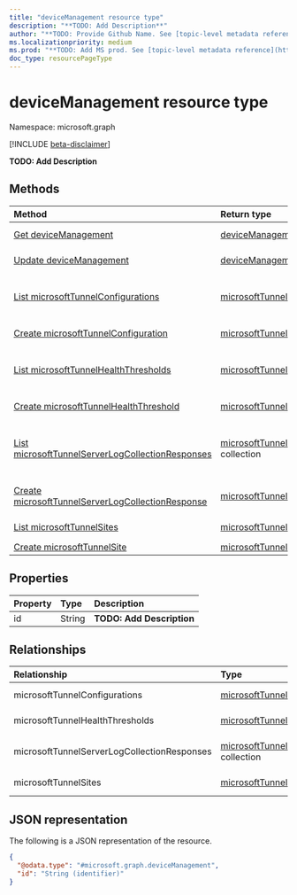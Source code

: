 ```yaml
---
title: "deviceManagement resource type"
description: "**TODO: Add Description**"
author: "**TODO: Provide Github Name. See [topic-level metadata reference](https://msgo.azurewebsites.net/add/document/guidelines/metadata.html#topic-level-metadata)**"
ms.localizationpriority: medium
ms.prod: "**TODO: Add MS prod. See [topic-level metadata reference](https://msgo.azurewebsites.net/add/document/guidelines/metadata.html#topic-level-metadata)**"
doc_type: resourcePageType
---
```


# deviceManagement resource type

Namespace: microsoft.graph

[!INCLUDE [beta-disclaimer](../../includes/beta-disclaimer.md)]

**TODO: Add Description**

## Methods
|Method|Return type|Description|
|:---|:---|:---|
|[Get deviceManagement](../api/intune-devicemanagement-get.md)|[deviceManagement](../resources/intune-devicemanagement.md)|Read the properties and relationships of a [deviceManagement](../resources/intune-devicemanagement.md) object.|
|[Update deviceManagement](../api/intune-devicemanagement-update.md)|[deviceManagement](../resources/intune-devicemanagement.md)|Update the properties of a [deviceManagement](../resources/intune-devicemanagement.md) object.|
|[List microsoftTunnelConfigurations](../api/intune-devicemanagement-list-microsofttunnelconfigurations.md)|[microsoftTunnelConfiguration](../resources/intune-microsofttunnelconfiguration.md) collection|Get the microsoftTunnelConfiguration resources from the microsoftTunnelConfigurations navigation property.|
|[Create microsoftTunnelConfiguration](../api/intune-devicemanagement-post-microsofttunnelconfigurations.md)|[microsoftTunnelConfiguration](../resources/intune-microsofttunnelconfiguration.md)|Create a new microsoftTunnelConfiguration object.|
|[List microsoftTunnelHealthThresholds](../api/intune-devicemanagement-list-microsofttunnelhealththresholds.md)|[microsoftTunnelHealthThreshold](../resources/intune-microsofttunnelhealththreshold.md) collection|Get the microsoftTunnelHealthThreshold resources from the microsoftTunnelHealthThresholds navigation property.|
|[Create microsoftTunnelHealthThreshold](../api/intune-devicemanagement-post-microsofttunnelhealththresholds.md)|[microsoftTunnelHealthThreshold](../resources/intune-microsofttunnelhealththreshold.md)|Create a new microsoftTunnelHealthThreshold object.|
|[List microsoftTunnelServerLogCollectionResponses](../api/intune-devicemanagement-list-microsofttunnelserverlogcollectionresponses.md)|[microsoftTunnelServerLogCollectionResponse](../resources/intune-microsofttunnelserverlogcollectionresponse.md) collection|Get the microsoftTunnelServerLogCollectionResponse resources from the microsoftTunnelServerLogCollectionResponses navigation property.|
|[Create microsoftTunnelServerLogCollectionResponse](../api/intune-devicemanagement-post-microsofttunnelserverlogcollectionresponses.md)|[microsoftTunnelServerLogCollectionResponse](../resources/intune-microsofttunnelserverlogcollectionresponse.md)|Create a new microsoftTunnelServerLogCollectionResponse object.|
|[List microsoftTunnelSites](../api/intune-devicemanagement-list-microsofttunnelsites.md)|[microsoftTunnelSite](../resources/intune-microsofttunnelsite.md) collection|Get the microsoftTunnelSite resources from the microsoftTunnelSites navigation property.|
|[Create microsoftTunnelSite](../api/intune-devicemanagement-post-microsofttunnelsites.md)|[microsoftTunnelSite](../resources/intune-microsofttunnelsite.md)|Create a new microsoftTunnelSite object.|

## Properties
|Property|Type|Description|
|:---|:---|:---|
|id|String|**TODO: Add Description**|

## Relationships
|Relationship|Type|Description|
|:---|:---|:---|
|microsoftTunnelConfigurations|[microsoftTunnelConfiguration](../resources/intune-microsofttunnelconfiguration.md) collection|Collection of MicrosoftTunnelConfiguration settings associated with account.|
|microsoftTunnelHealthThresholds|[microsoftTunnelHealthThreshold](../resources/intune-microsofttunnelhealththreshold.md) collection|Collection of MicrosoftTunnelHealthThreshold settings associated with account.|
|microsoftTunnelServerLogCollectionResponses|[microsoftTunnelServerLogCollectionResponse](../resources/intune-microsofttunnelserverlogcollectionresponse.md) collection|Collection of MicrosoftTunnelServerLogCollectionResponse settings associated with account.|
|microsoftTunnelSites|[microsoftTunnelSite](../resources/intune-microsofttunnelsite.md) collection|Collection of MicrosoftTunnelSite settings associated with account.|

## JSON representation
The following is a JSON representation of the resource.
<!-- {
  "blockType": "resource",
  "keyProperty": "id",
  "@odata.type": "microsoft.graph.deviceManagement",
  "openType": false
}
-->
``` json
{
  "@odata.type": "#microsoft.graph.deviceManagement",
  "id": "String (identifier)"
}
```

